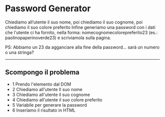 # Password Generator
 Chiediamo all’utente il suo nome,
poi chiediamo il suo cognome,
poi chiediamo il suo colore preferito
Infine generiamo una password con i dati che l'utente ci ha fornito, nella forma: nomecognomecolorepreferito23
(es.: paolinopaperinoverde23) e scriviamola sulla pagina.

PS: Abbiamo un 23 da agganciare alla fine della password... sarà un numero o una stringa? 
<hr>

## Scompongo il problema
- 1 Prendo l'elemento dal DOM
- 2 Chiediamo all'utente Il suo nome
- 3 Chiediamo all'utente il suo cognome
- 4 Chiediamo all'utente il suo colore preferito
- 5 Variabile per generare la password
- 6 Inseriamo il risultato in HTML
